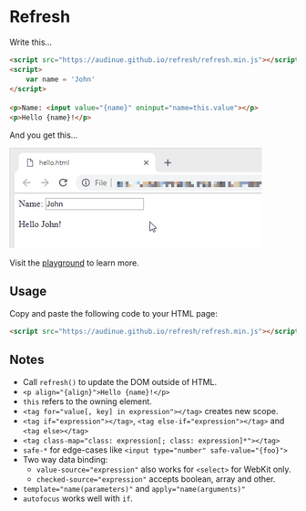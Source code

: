 # Refresh

Write this...

```html
<script src="https://audinue.github.io/refresh/refresh.min.js"></script>
<script>
    var name = 'John'
</script>

<p>Name: <input value="{name}" oninput="name=this.value"></p>
<p>Hello {name}!</p>
```

And you get this...

![Demo](demo.gif)

Visit the [playground](https://audinue.github.io/refresh/playground.html) to learn more.
## Usage

Copy and paste the following code to your HTML page:

```html
<script src="https://audinue.github.io/refresh/refresh.min.js"></script>
```

## Notes

- Call `refresh()` to update the DOM outside of HTML.
- `<p align="{align}">Hello {name}!</p>`
- `this` refers to the owning element.
- `<tag for="value[, key] in expression"></tag>` creates new scope.
- `<tag if="expression"></tag>`, `<tag else-if="expression"></tag>` and `<tag else></tag>`
- `<tag class-map="class: expression[; class: expression]*"></tag>`
- `safe-*` for edge-cases like `<input type="number" safe-value="{foo}">`
- Two way data binding:
    - `value-source="expression"` also works for `<select>` for WebKit only.
    - `checked-source="expression"` accepts boolean, array and other.
- `template="name(parameters)"` and `apply="name(arguments)"`
- `autofocus` works well with `if`.
